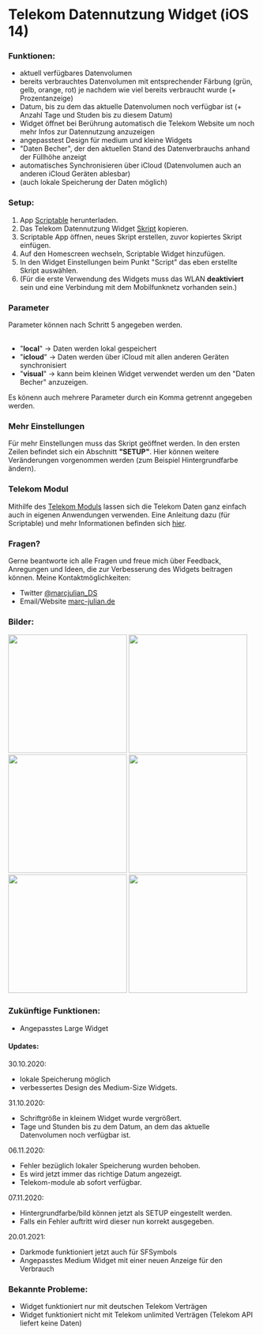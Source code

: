 # Telekom Datennutzung Widget (iOS 14)

### Funktionen:
- aktuell verfügbares Datenvolumen
- bereits verbrauchtes Datenvolumen mit entsprechender Färbung (grün, gelb, orange, rot) je nachdem wie viel bereits verbraucht wurde (+ Prozentanzeige)
- Datum, bis zu dem das aktuelle Datenvolumen noch verfügbar ist (+ Anzahl Tage und Studen bis zu diesem Datum)
- Widget öffnet bei Berührung automatisch die Telekom Website um noch mehr Infos zur Datennutzung anzuzeigen
- angepasstest Design für medium und kleine Widgets
- "Daten Becher", der den aktuellen Stand des Datenverbrauchs anhand der Füllhöhe anzeigt
- automatisches Synchronisieren über iCloud (Datenvolumen auch an anderen iCloud Geräten ablesbar)
- (auch lokale Speicherung der Daten möglich)

### Setup:
1. App <a href="https://scriptable.app/">Scriptable</a> herunterladen.
2. Das Telekom Datennutzung Widget <a href="https://github.com/marcjulianschwarz/tmobile-data-usage-widget/blob/main/telekom-data-usage.js">Skript</a> kopieren.
3. Scriptable App öffnen, neues Skript erstellen, zuvor kopiertes Skript einfügen.
4. Auf den Homescreen wechseln, Scriptable Widget hinzufügen.
5. In den Widget Einstellungen beim Punkt "Script" das eben erstellte Skript auswählen.
6. (Für die erste Verwendung des Widgets muss das WLAN **deaktiviert** sein und eine Verbindung mit dem Mobilfunknetz vorhanden sein.)

### Parameter
Parameter können nach Schritt 5 angegeben werden.<br><br>

- "**local**"   -> Daten werden lokal gespeichert
- "**icloud**"  -> Daten werden über iCloud mit allen anderen Geräten synchronisiert
- "**visual**"  -> kann beim kleinen Widget verwendet werden um den "Daten Becher" anzuzeigen.

Es könenn auch mehrere Parameter durch ein Komma getrennt angegeben werden.

### Mehr Einstellungen
Für mehr Einstellungen muss das Skript geöffnet werden. In den ersten Zeilen befindet sich ein Abschnitt **"SETUP"**. Hier können weitere Veränderungen vorgenommen werden (zum Beispiel Hintergrundfarbe ändern).

### Telekom Modul
Mithilfe des <a href="https://github.com/marcjulianschwarz/telekom-data-usage-widget/blob/main/telekom-module/telekom-module.js">Telekom Moduls</a> lassen sich die Telekom Daten ganz einfach auch in eigenen Anwendungen verwenden. Eine Anleitung dazu (für Scriptable) und mehr Informationen befinden sich <a href="https://github.com/marcjulianschwarz/telekom-data-usage-widget/tree/main/telekom-module">hier</a>. 

### Fragen?
Gerne beantworte ich alle Fragen und freue mich über Feedback, Anregungen und Ideen, die zur Verbesserung des Widgets beitragen können.
Meine Kontaktmöglichkeiten:
- Twitter <a href="https://twitter.com/marcjulian_DS">@marcjulian_DS</a>
- Email/Website <a href="https://www.marc-julian.de/">marc-julian.de</a>

### Bilder:

<div>
  <img src = "https://github.com/marcjulianschwarz/telekom-data-usage-widget/blob/main/images/cropped/dark_med.jpg" width=240px>
  <img src = "https://github.com/marcjulianschwarz/telekom-data-usage-widget/blob/main/images/cropped/light_med.jpg" width=240px>
  <img src = "https://github.com/marcjulianschwarz/telekom-data-usage-widget/blob/main/images/cropped/light_small.jpg" width=240px>
  <img src = "https://github.com/marcjulianschwarz/telekom-data-usage-widget/blob/main/images/cropped/dark_small.jpg" width=240px>  
  <img src = "https://github.com/marcjulianschwarz/telekom-data-usage-widget/blob/main/images/cropped/dark_vis.jpg" width=240px>  
  <img src = "https://github.com/marcjulianschwarz/telekom-data-usage-widget/blob/main/images/cropped/light_vis.jpg" width=240px> 
</div>


### Zukünftige Funktionen:
- Angepasstes Large Widget

#### Updates:
30.10.2020: 
- lokale Speicherung möglich
- verbessertes Design des Medium-Size Widgets.

31.10.2020: 
- Schriftgröße in kleinem Widget wurde vergrößert.
- Tage und Stunden bis zu dem Datum, an dem das aktuelle Datenvolumen noch verfügbar ist.

06.11.2020:
- Fehler bezüglich lokaler Speicherung wurden behoben.
- Es wird jetzt immer das richtige Datum angezeigt.
- Telekom-module ab sofort verfügbar.

07.11.2020:
- Hintergrundfarbe/bild können jetzt als SETUP eingestellt werden.
- Falls ein Fehler auftritt wird dieser nun korrekt ausgegeben.

20.01.2021:
- Darkmode funktioniert jetzt auch für SFSymbols
- Angepasstes Medium Widget mit einer neuen Anzeige für den Verbrauch

### Bekannte Probleme:
- Widget funktioniert nur mit deutschen Telekom Verträgen
- Widget funktioniert nicht mit Telekom unlimited Verträgen (Telekom API liefert keine Daten)

